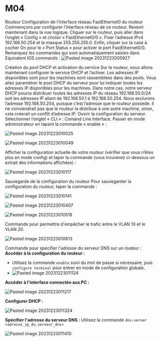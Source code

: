# M04
Routeur
Configuration de l’interface réseau FastEthernet0 du routeur Commençons par configurer l’interface réseau de ce routeur. Revenir maintenant dans la vue logique. Cliquer sur le routeur, puis aller dans l’onglet « Config » et choisir « FastEthernet0/0 ». Fixer l’adresse IPv4 192.168.50.254 et le masque 255.255.255.0. Enfin, cliquer sur la case à cocher On pour le « Port Status » pour activer le port FastEthernet0/0. Remarquez les commandes qui sont automatiquement saisies dans Equivalent IOS commands :
![Pasted image 20231223005927](https://github.com/baptistecoquet00/M04/assets/114006454/9c545b71-be66-4255-bedb-fbadfb7a02f9)

Création du pool DHCP et activation du service Sur le routeur, nous allons maintenant configurer le service DHCP et l’activer. Les adresses IP disponibles sont pour les machines sont rassemblées dans des pools. Vous allez paramétrer le pool DHCP du serveur pour lui indiquer toutes les adresses IP disponibles pour les machines. Dans notre cas, notre serveur DHCP pourra distribuer toutes les adresses IP du réseau 192.168.50.0/24 soit les adresses IP allant de 192.168.50.1 à 192.168.50.254. Nous exclurons l’adresse 192.168.50.254, puisque c’est l’adresse que le routeur possède. Il ne conviendrait pas que le routeur la distribue à une autre machine, sinon, cela créerait un conflit d’adresse IP. Ouvrir la configuration du serveur. Sélectionner l’onglet « CLI » : Comand Line Interface. Passer en mode administrateur en tapant la commande « enable » :

![Pasted image 20231223010025](https://github.com/baptistecoquet00/M04/assets/114006454/1754685c-e945-48d5-9f29-0b75ca8dff89)


![Pasted image 20231223010049](https://github.com/baptistecoquet00/M04/assets/114006454/09a9e3af-1b2f-43a4-ae20-2de8a4e18b07)

Afficher la configuration actuelle de votre routeur (vérifier que vous n’êtes plus en mode config) et taper la commande (vous trouverez ci-dessous un extrait des informations affichées) :

![Pasted image 20231223010117](https://github.com/baptistecoquet00/M04/assets/114006454/31ea79e8-cca2-4bbb-ad74-2aa01e3e57ea)

Sauvegarde de la configuration du routeur Pour sauvegarder la configuration du routeur, taper la commande :

![Pasted image 20231223010141](https://github.com/baptistecoquet00/M04/assets/114006454/18f0f9f6-909b-4a49-b4bc-c8573c331e49)


![Pasted image 20231223010407](https://github.com/baptistecoquet00/M04/assets/114006454/1ccad3fb-d44c-43c0-8571-505cc0d103e5)


![Pasted image 20231223010518](https://github.com/baptistecoquet00/M04/assets/114006454/8188d01a-c02d-478d-b41d-24078ac94234)




Commande pour permettre d'empêcher le trafic entre le VLAN 10 et le VLAN 20.

![Pasted image 20231223010613](https://github.com/baptistecoquet00/M04/assets/114006454/6a0809da-8ab4-401d-a579-e7df2573c323)


Commande pour spécifier l'adresse du serveur DNS sur un routeur :
**Accéder à la configuration du routeur :**

- Utilisez la commande `enable` suivi du mot de passe si nécessaire, puis `configure terminal` pour entrer en mode de configuration globale.
- ![Pasted image 20231223011124](https://github.com/baptistecoquet00/M04/assets/114006454/8141041a-ad05-45e7-a9df-a00bf595ed7e)

**Accéder à l'interface connectée aux PC :**

![Pasted image 20231223011217](https://github.com/baptistecoquet00/M04/assets/114006454/8e9185ed-e2c0-4633-acd6-096cc49d87f6)

**Configurer DHCP :**

![Pasted image 20231223011324](https://github.com/baptistecoquet00/M04/assets/114006454/db9702b3-f48c-4291-89b6-8f216a59d5ff)

**Spécifier l'adresse du serveur DNS :**
Utilisez la commande `dns-server <adresse_ip_du_serveur_dns>`

![Pasted image 20231223011410](https://github.com/baptistecoquet00/M04/assets/114006454/a3f2a61f-dbf6-4477-8e27-335e0eef873f)





